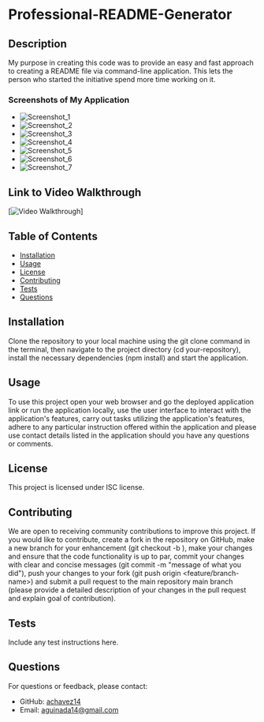 
# Professional-README-Generator

## Description
My purpose in creating this code was to provide an easy and fast approach to creating a README file via command-line application. This lets the person who started the initiative spend more time working on it.

### Screenshots of My Application

- ![Screenshot_1](./assets/images/Screenshot_(1).png)
- ![Screenshot_2](./assets/images/Screenshot_(2).png)
- ![Screenshot_3](./assets/images/Screenshot_(3).png)
- ![Screenshot_4](./assets/images/Screenshot_(4).png)
- ![Screenshot_5](./assets/images/Screenshot_(5).png)
- ![Screenshot_6](./assets/images/Screenshot_(6).png)
- ![Screenshot_7](./assets/images/Screenshot_(7).png)

## Link to Video Walkthrough

[![Video Walkthrough](https://1drv.ms/u/s!AoZL4Aic7XOGgUXsMvF1ymN0-Yq9?e=ui5GMi)]

## Table of Contents
- [Installation](#installation)
- [Usage](#usage)
- [License](#license)
- [Contributing](#contributing)
- [Tests](#tests)
- [Questions](#questions)

## Installation
Clone the repository to your local machine using the git clone command in the terminal, then navigate to the project directory (cd your-repository), install the necessary dependencies (npm install) and start the application.

## Usage
To use this project open your web browser and go the deployed application link or run the application locally, use the user interface to interact with the application's features, carry out tasks utilizing the application's features, adhere to any particular instruction offered within the application and please use contact details listed in the application should you have any questions or comments.

## License
This project is licensed under ISC license.

## Contributing
We are open to receiving community contributions to improve this project. If you would like to contribute, create a fork in the repository on GitHub, make a new branch for your enhancement (git checkout -b ), make your changes and ensure that the code functionality is up to par, commit your changes with clear and concise messages (git commit -m "message of what you did"), push your changes to your fork (git push origin <feature/branch-name>) and submit a pull request to the main repository main branch (please provide a detailed description of your changes in the pull request and explain goal of contribution).

## Tests
Include any test instructions here.

## Questions
For questions or feedback, please contact:
- GitHub: [achavez14](https://github.com/achavez14)
- Email: aguinada14@gmail.com
